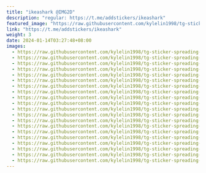 ```yaml
---
title: "ikeashark @IMG2D"
description: "regular: https://t.me/addstickers/ikeashark"
featured_image: "https://raw.githubusercontent.com/kylelin1998/tg-sticker-spreading-worldwide-images/main/img/368d5bc7-4f30-4302-a8f2-4861c5f36026.jpg"
link: "https://t.me/addstickers/ikeashark"
weight: 3
date: 2024-01-14T03:27:48+08:00
images:
  - https://raw.githubusercontent.com/kylelin1998/tg-sticker-spreading-worldwide-images/main/img/368d5bc7-4f30-4302-a8f2-4861c5f36026.jpg
  - https://raw.githubusercontent.com/kylelin1998/tg-sticker-spreading-worldwide-images/main/img/cd9337fb-0d8d-4052-8818-250f8334527b.jpg
  - https://raw.githubusercontent.com/kylelin1998/tg-sticker-spreading-worldwide-images/main/img/a789b3a2-6661-44a4-a02d-763a77c15c4c.jpg
  - https://raw.githubusercontent.com/kylelin1998/tg-sticker-spreading-worldwide-images/main/img/2bc54ebf-0b20-49ac-b6d6-e3d33a5a7f56.jpg
  - https://raw.githubusercontent.com/kylelin1998/tg-sticker-spreading-worldwide-images/main/img/1ee7bfa4-eea3-4dba-802d-0d3cc992a76d.jpg
  - https://raw.githubusercontent.com/kylelin1998/tg-sticker-spreading-worldwide-images/main/img/55de2719-663e-4904-91fb-f3d4013cef20.jpg
  - https://raw.githubusercontent.com/kylelin1998/tg-sticker-spreading-worldwide-images/main/img/8b7050e3-375c-4292-83ae-664a1bc4afd7.jpg
  - https://raw.githubusercontent.com/kylelin1998/tg-sticker-spreading-worldwide-images/main/img/01ed222f-94aa-4df6-aff9-9c5180467d33.jpg
  - https://raw.githubusercontent.com/kylelin1998/tg-sticker-spreading-worldwide-images/main/img/1b0160e9-75f9-4e71-8da2-c7e83f5d3a00.jpg
  - https://raw.githubusercontent.com/kylelin1998/tg-sticker-spreading-worldwide-images/main/img/cca5fc7f-e57b-48f1-89f4-79c41453c4ab.jpg
  - https://raw.githubusercontent.com/kylelin1998/tg-sticker-spreading-worldwide-images/main/img/0c6824c3-f744-4e78-bc5b-b99f8e36a644.jpg
  - https://raw.githubusercontent.com/kylelin1998/tg-sticker-spreading-worldwide-images/main/img/b88915ba-4832-4615-8f3d-5791b53be633.jpg
  - https://raw.githubusercontent.com/kylelin1998/tg-sticker-spreading-worldwide-images/main/img/c26292ff-bcbd-4437-a44b-356d1febf979.jpg
  - https://raw.githubusercontent.com/kylelin1998/tg-sticker-spreading-worldwide-images/main/img/9ce5c5a6-9163-4c5e-98cc-5e03d2a686c3.jpg
  - https://raw.githubusercontent.com/kylelin1998/tg-sticker-spreading-worldwide-images/main/img/670f028e-bb98-45e8-9abf-6ff0a6edeae5.jpg
  - https://raw.githubusercontent.com/kylelin1998/tg-sticker-spreading-worldwide-images/main/img/0bcc88e4-e484-4f6c-a152-08e309eaa320.jpg
  - https://raw.githubusercontent.com/kylelin1998/tg-sticker-spreading-worldwide-images/main/img/d566d134-4a17-4a6f-a195-bd2311f5d129.jpg
  - https://raw.githubusercontent.com/kylelin1998/tg-sticker-spreading-worldwide-images/main/img/f5a2bfef-51c4-477d-baae-04b4df411f8e.jpg
  - https://raw.githubusercontent.com/kylelin1998/tg-sticker-spreading-worldwide-images/main/img/c7b3dab6-cd82-42c8-aa78-53db3019c5c9.jpg
  - https://raw.githubusercontent.com/kylelin1998/tg-sticker-spreading-worldwide-images/main/img/d4fc6246-1eea-432d-87cf-97ad5570cdec.jpg
---
```


